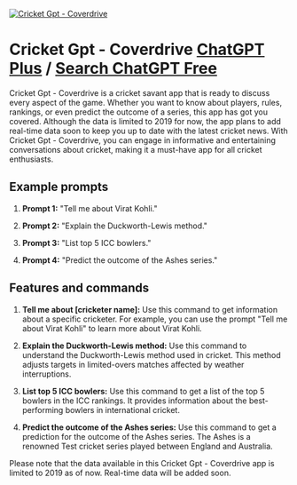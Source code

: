 
[![Cricket Gpt - Coverdrive](https://files.oaiusercontent.com/file-TClAbphAsnkjKoXU2Rk66yaN?se=2123-10-17T05%3A35%3A41Z&sp=r&sv=2021-08-06&sr=b&rscc=max-age%3D31536000%2C%20immutable&rscd=attachment%3B%20filename%3D09116ec0-3882-488e-9566-0857a1f6990a.png&sig=/q61RSJXHklrtp%2BQjS0/8kJEQc50TXjL3RZPoBi9Q1s%3D)](https://chat.openai.com/g/g-g8t24B32L-cricket-gpt-coverdrive)

# Cricket Gpt - Coverdrive [ChatGPT Plus](https://chat.openai.com/g/g-g8t24B32L-cricket-gpt-coverdrive) / [Search ChatGPT Free](https://gptcall.net/index.html#/?search=Cricket%20Gpt%20-%20Coverdrive)

Cricket Gpt - Coverdrive is a cricket savant app that is ready to discuss every aspect of the game. Whether you want to know about players, rules, rankings, or even predict the outcome of a series, this app has got you covered. Although the data is limited to 2019 for now, the app plans to add real-time data soon to keep you up to date with the latest cricket news. With Cricket Gpt - Coverdrive, you can engage in informative and entertaining conversations about cricket, making it a must-have app for all cricket enthusiasts.

## Example prompts

1. **Prompt 1:** "Tell me about Virat Kohli."

2. **Prompt 2:** "Explain the Duckworth-Lewis method."

3. **Prompt 3:** "List top 5 ICC bowlers."

4. **Prompt 4:** "Predict the outcome of the Ashes series."

## Features and commands

1. **Tell me about [cricketer name]:** Use this command to get information about a specific cricketer. For example, you can use the prompt "Tell me about Virat Kohli" to learn more about Virat Kohli.

2. **Explain the Duckworth-Lewis method:** Use this command to understand the Duckworth-Lewis method used in cricket. This method adjusts targets in limited-overs matches affected by weather interruptions.

3. **List top 5 ICC bowlers:** Use this command to get a list of the top 5 bowlers in the ICC rankings. It provides information about the best-performing bowlers in international cricket.

4. **Predict the outcome of the Ashes series:** Use this command to get a prediction for the outcome of the Ashes series. The Ashes is a renowned Test cricket series played between England and Australia.

Please note that the data available in this Cricket Gpt - Coverdrive app is limited to 2019 as of now. Real-time data will be added soon.


